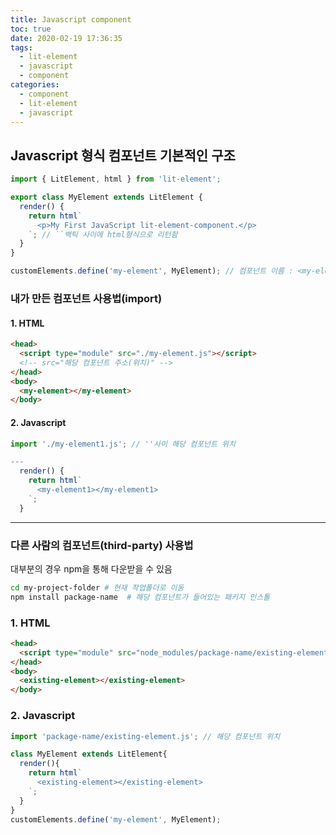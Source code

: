 ```yaml
---
title: Javascript component
toc: true
date: 2020-02-19 17:36:35
tags:
  - lit-element
  - javascript
  - component
categories:
  - component
  - lit-element
  - javascript
---
```


## Javascript 형식 컴포넌트 기본적인 구조

```js
import { LitElement, html } from 'lit-element';

export class MyElement extends LitElement {
  render() {
    return html`
      <p>My First JavaScript lit-element-component.</p>
    `; // ``백틱 사이에 html형식으로 리턴함
  }
}

customElements.define('my-element', MyElement); // 컴포넌트 이름 : <my-element>
```

### 내가 만든 컴포넌트 사용법(import)

#### 1. HTML

```html
<head>
  <script type="module" src="./my-element.js"></script>
  <!-- src="해당 컴포넌트 주소(위치)" -->
</head>
<body>
  <my-element></my-element>
</body>
```

#### 2. Javascript

```js
import './my-element1.js'; // ''사이 해당 컴포넌트 위치

---
  render() {
    return html`
      <my-element1></my-element1>
    `;
  }
```

------

### 다른 사람의 컴포넌트(third-party) 사용법

대부분의 경우 npm을 통해 다운받을 수 있음

```bash
cd my-project-folder # 현재 작업폴더로 이동
npm install package-name  # 해당 컴포넌트가 들어있는 패키지 인스톨
```

### 1. HTML

```html
<head>
  <script type="module" src="node_modules/package-name/existing-element.js"></script> <!-- 해당 컴포넌트 위치 -->
</head>
<body>
  <existing-element></existing-element>
</body>
```

### 2. Javascript

```js
import 'package-name/existing-element.js'; // 해당 컴포넌트 위치

class MyElement extends LitElement{
  render(){
    return html`
      <existing-element></existing-element>
    `;
  }
}
customElements.define('my-element', MyElement);
```

